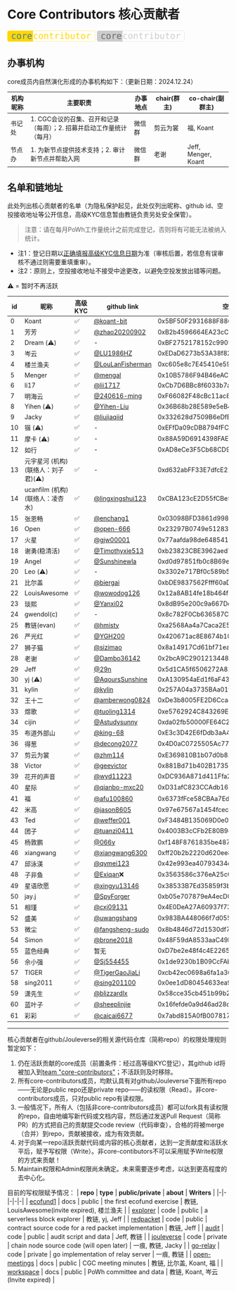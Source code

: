 # Core Contributors 核心贡献者

<img width="200px" src="core-contributor.svg" alt="core"> <img width="200px" src="core-contributor-inactive.svg" alt="core">

## 办事机构

core成员内自然演化形成的办事机构如下：（更新日期：2024.12.24）

**机构昵称** | **主要职责** | **办事地点** | **chair(群主)** | **co-chair(副群主)**
-|-|-|-|-
书记处 | 1. CGC会议的召集、召开和记录（每周）；2. 招募并启动工作量统计（每月） | 微信群 | 剪云为裳 | 福, Koant 
节点办 | 1. 为新节点提供技术支持；2. 审计新节点并帮助入网 | 微信群 | 老谢 | Jeff, Menger, Koant

## 名单和链地址

此处列出核心贡献者的名单（为隐私保护起见，此处仅列出昵称、github id、空投接收地址等公开信息，高级KYC信息暂由教链负责另处安全保管）。

> 注意：请在每月PoWh工作量统计之前完成登记，否则将有可能无法被纳入统计。

* 注1：登记日期以[正确填报高级KYC信息日期](https://docs.qq.com/form/page/DTHBITWl4dGdRQlVo)为准（审核后置，若信息有误审核不通过则需要重填重审）。
* 注2：原则上，空投接收地址不接受中途更改，以避免空投发放出错等问题。

⚠️ = 暂时不再活跃

**id** | **昵称** | **高级KYC** | **github link** | **空投接收地址** | **JNS域名** | **登记日期**
-|-|-|-|-|-|-
0 | Koant | ✅ | [@koant-bit](https://github.com/koant-bit) | 0x5BF50F2931688F886F46f88D5CEEDE530bB92076 | bit.j | 2022/10/1 | 
1 | 芳芳 | ✅ | [@zhao20200902](https://github.com/zhao20200902) | 0xB2b4596664EA23cC4a871887b9A5CCE16FE8FD1e | fang.j | 2022/10/1
2 | Dream (⚠️) | ✅ | - | 0xBF2752178152c9909C6E0Ac5538f771d7b1f2BAA | beta.j | 2022/10/1
3 | 岑云 | ✅ | [@LU1986HZ](https://github.com/LU1986HZ) | 0xEDaD6273b53A38f827407A43AfFf71B1F8dd3a22 | 1024.j | 2022/10/1
4 | 楼兰渔夫 | ✅ | [@LouLanFisherman](https://github.com/LouLanFisherman) | 0xc605e8c7E45410e598F835BE5E3e27a3Ed9c39Dd | china.j | 2022/10/1
5 | Menger | ✅ | [@mengal](https://github.com/mengal) | 0x10B5786F94B46eACaDdB093C555FFf4bA567951f | menger.j | 2023/2/1
6 | li17 | ✅ | [@lii1717](https://github.com/lii1717) | 0xCb7D6BBc8f6033b7acedB3F196535C5BB8A2623C | li17.j | 2023/2/1
7 | 明海云 | ✅ | [@240616-ming](https://github.com/240616-ming) | 0xF66082F48cBc11ac83Cdde11644f4Db2f363205a | 123.j | 2022/10/1
8 | Yihen (⚠️) | ✅ | [@Yihen-Liu](https://github.com/Yihen-Liu) | 0x36B68b28E589e5eB41A6f22938054EA4bD82423D | seed.j | 2022/10/1
9 | Jacky | ✅ | [@liujiaqiid](https://github.com/liujiaqiid) | 0x332628d7509B6eDfB8A90918a9664De56675e9Cf | - | 2022/10/1
10 | 锴 (⚠️) | ✅ | - | 0xEFfDa09cDB8794fFC998252b33e40F0C8ed094dB | 0xjustry.j | 2023/2/1
11 | 摩卡 (⚠️) | ✅ | - | 0x88A59D6914398FAEEAE2Fb9B50351f9373dEe1D6 | j.j | 2022/10/1
12 | 如行 | ✅ | - | 0xAD8eCe3F5Cb68CD9124e6B124B9985B41E7AdAf7 | hao.j | 2023/7/26
13 | 元宇星河 (机构) (联络人：刘子君)(⚠️) | ✅ | - | 0xd632abFF33E7dfcE2191713179eA63Be124EA0bb | yuanyuxinghe.j | 2023/7/26
14 | ucanfilm (机构) (联络人：凌杏水) | ✅ | [@lingxingshui123](https://github.com/lingxingshui123) | 0xCBA123cE2D55fCBe5bdA1Fb1003D7192115023C5 | -- | 2023/7/26
15 | 张恩畅 | ✅ | [@enchang1](https://github.com/enchang1) | 0x03098BFD3861d998f14c62659B9bb2E4ecd89CE6 | dashu.j | 2023/7/26
16 | Open | ✅ | [@open-666](https://github.com/open-666) | 0x23297B0749e51283d2424f8b4Fe1d472514B656a | 666.j | 2023/7/26
17 | 火星 | ✅ | [@gjw00001](https://github.com/gjw00001) | 0x77aafda98de6485419b3bc367216e6abb220efdc | mars.j | 2023/7/26
18 | 谢勇(稳清活) | ✅ | [@Timothyxie513](https://github.com/Timothyxie513) | 0xb23823CBE3962aed787fAfbc2a5B907c0F4d1489 | dao.j | 2023/7/30
19 | Angel | ✅ | [@Sunshinewla](https://github.com/Sunshinewla) | 0xd0d97851fb0c8B69edcAbe58857D7514bF490f79 | angel.j | 2023/8/9
20 | Leo (⚠️) | ✅ | - | 0x3302e717Bf0c589b55B3066CD02d2EeadfFE11E3 | -- | 2023/8/29
21 | 比尔盖 | ✅ | [@biergai](https://github.com/biergai) | 0xbDE9837562Ffff60aDE0f075ef0f2d71aA09Fa88 | link.j | 2023/10/13
22 | LouisAwesome | ✅ | [@wowodog126](https://github.com/wowodog126) | 0x12a8AB14fe18b464f2286470a85223efcec52ad9 | catdog.j |2024/1/20
23 | 琰熙 | ✅ | [@Yanxi02](https://github.com/Yanxi02) | 0x8dB95e200c9a667Dc541C98f755CB5606d56F53c | aibao.j | 2024/1/21 | 
24 | gwendol(c) | ✅ | - | 0x8c782F0Cb636587Cf05CeD8f77Fa6a28C67c4CA9 | gwendol.j | 2024/1/23
25 | 教链(evan) | ✅ | [@hmisty](https://github.com/hmisty) | 0xa2568Aa4a7Caca2E5E1B541C7Bfa048A43b2F9eB | evan.j | 2022/10/1
26 | 严光红 | ✅ | [@YGH200](https://github.com/240616-ming) | 0x420671ac8E8674b1032aE6e7ee7E0325E139FfA3 | ygh.j | 2024/1/30
27 | 狮子猫 | ✅ | [@sizimao](https://github.com/sizimao) | 0x8a14917Cd61bf71eae8E33e1E620c40471B62422 | sizimao.j | 2024/1/30 | 
28 | 老谢 | ✅ | [@Dambo36142](https://github.com/Dambo36142) | 0x2bcA9C2901213448Fc6Fe17fadD2E72714150AdC | dambo.j | 2024/1/30
29 | Jeff | ✅ | [@29n](https://github.com/29n) | 0x5d1CA5f6506272A81BEdB830a47981ad73eE21BB | 1688.j | 2024/1/31
30 | yj (⚠️) | ✅ | [@AqoursSunshine](https://github.com/AqoursSunshine) | 0xA130954aEd1f6aF433844A1F41A871f96B1f1B2D | being.j | 2024/2/2
31 | kylin | ✅ | [@kylin](https://github.com/kylin) | 0x257A04a3735BAa01f51627B01Fe2f879eb71BC42 | 22222.j | 2024/2/4
32 | 王十二 | ✅ | [@amberwong0824](https://github.com/amberwong0824) | 0xDe3b8005FE2D6Cca42827d1791dE2038a876EcA1 | wallet.j | 2024/2/4
33 | 煜歌 | ✅ | [@tuoling1314](https://github.com/tuoling1314) | 0xe5762924C843269E6E3F39F621D6e7127f95eEA2 | sos.j | 2024/2/5
34 | cijin | ✅ | [@Astudysunny](https://github.com/Astudysunny) | 0xda02fb50000FE64C2ca5374E7b515611A5DBeC9d | news.j | 2024/2/7
35 | 布道外部山 | ✅ | [@king-68](https://github.com/king-68) | 0xE3c3D42E6fDdb3aA42bE76b793F5cD0d747c7286 | firesea.j | 2024/2/18
36 | 得葱 | ✅ | [@decong2077](https://github.com/decong2077) | 0x4D0aC0725505Ac773AF111c6031D4B72dC8BF47e | dell.j | 2024/2/18
37 | 剪云为裳 | ✅ | [@zhm114](https://github.com/zhm114) | 0xE369810B1b07d0b82F702667429c3842905C14FF | lilei855x.j | 2024/3/2
38 | Victor | ✅ | [@geevictor](https://github.com/geevictor) | 0x881Bd71b402B1735550e2941a29Fc6D9Fe4a07F3 | lulu.j | 2024/3/3
39 | 花开的声音 | ✅ | [@wyd11223](https://github.com/wyd11223) | 0xDC936A871d411Ffa2122A585EAC678055cb8b954 | g.j | 2024/3/9
40 | 星际 | ✅ | [@qianbo-mxc20](https://github.com/qianbo-mxc20) | 0xD31afC823CCAdb16599A4BaeF6fd5898c738A785 | xingji.j | 2024/3/12
41 | 福 | ✅ | [@afu100860](https://github.com/afu100860) | 0x6373fFce58CBAa7Ed1f3d1721965A86b97a25B82 | as.j | 2024/3/14
42 | 米高 | ✅ | [@jason8605](https://github.com/jason8605) | 0x97e67567a1454fcec8a7e95c970a8670da0233f3 | vibe.j | 2024/3/14
43 | Ted | ✅ | [@weffer001](https://github.com/weffer001) | 0xF3484B135069D0e0519c7A9763a2d2e9FF85f39c | focus.j | 2024/3/21
44 | 团子 | ✅ | [@tuanzi0411](https://github.com/tuanzi0411) | 0x4003B3cCFb2E80B9ce8924d4e792557D6c727418 | wang0411.j | 2024/3/24
45 | 杨敦鹏 | ✅ | [@066y](https://github.com/066y) | 0xf148F8761835be4876751b1415e738953dd7dB70 | yang066.j | 2024/3/26
46 | xiangwang | ✅ | [@xiangwang6300](https://github.com/xiangwang6300) | 0xff20b2b2220d620ee8efa62f91ad9f0d6edf34b6 | wangxiang6300.j | 2024/3/29
47 | 邱泳渼 | ✅ | [@qymei123](https://github.com/qymei123) | 0x42e993ea40793434c617e0dee83021137d2fcf8d | miumiu.j | 2024/3/31
48 | 子非鱼 | ✅ | [@Exiqan](https://github.com/Exiqan)❌ | 0x3563586c376eA25cCA7aD86C73F1E4F6143a748a | cx.j | 2024/3/31
49 | 星语欣愿 | ✅ | [@xingyu13146](https://github.com/xingyu13146) | 0x38533B7Ed35859f3b48705AF2B5DF8DeD9AB6f25 | ryo3388.j | 2024/3/31
50 | jay.j | ✅ | [@SpyForger](https://github.com/SpyForger) | 0xb05e707879eA4ecD09392A7c78C05aA76f4c86E3 | jay.j | 2024/4/19
51 | 相瑾 | ✅ | [@cxj09131](https://github.com/cxj09131) | 0x4E0DeA27A60937f7370A6d548E6aC48Ad50aFbD1 | cxj66.j | 2024/5/20
52 | 盛美 | ✅ | [@uwangshang](https://github.com/uwangshang) | 0x983BA448066f7d055224a9641aD48698E3593265 | --- | 2024/6/23
53 | 微尘 | ✅ | [@fangsheng-sudo](https://github.com/fangsheng-sudo) | 0x8b4846d72d1530df755D9B5146A3e627a0A7147F | fangsheng.j | 2024/7/19
54 | Simon | ✅ | [@brone2018](https://github.com/brone2018) | 0x48F59dA8533aaC49b18843C5374D5FEE007c32A7 | 2100.j | 2024/9/19
55 | 蓝色经典 | ✅ | 暂无 | 0xD7be2e48f4c4E22653B97EC4638B4D4C72A35711 | 暂无 | 2025/1/27
56 | 佘小强 | ✅ | [@Sj554455](https://github.com/Sj554455) | 0x1de9230b1B09CcFAbD49ECee3BD5E337c11A365A | 9999.j | 2025/1/27
57 | TIGER | ✅ | [@TigerGaoJiaLi](https://github.com/TigerGaoJiaLi) | 0xcb42ec0698a6fa1a36f07b3e13f4f03ac2cdccfc | btcbbb.j | 2025/1/27
58 | sing2011 | ✅ | [@sing201100](https://github.com/sing201100) | 0x0ee1dD80454633ea9B5E947C5d0331324Dd9FA0f | btcc.j | 2025/1/27
59 | 潇先生 | ✅ | [@blizzardlx](https://github.com/blizzardlx) | 0x58cce35cb451b99b2718bb141c055a97753b1f92 | btcddd.j | 2025/1/27
60 | 蓝叶子 | ✅ | [@sheeplinjie](https://github.com/sheeplinjie) | 0x16fefde0a9d46ad28d69872a9768a525afbd21d7 | 558.j | 2025/1/27
61 | 彩彩 | ✅ | [@caicai6677](https://github.com/caicai6677) | 0x7abd815A0fB007817fAD87B2C081c75B0115DcF0 | 166.j | 2025/1/27

---

核心贡献者在github/Jouleverse的相关源代码仓库（简称repo）的权限处理规则暂定如下：
1. 仍在活跃贡献的core成员（前置条件：经过高等级KYC登记），其github id将被加入到[team "core-contributors"](https://github.com/orgs/Jouleverse/teams/core-contributors/members)；不活跃则及时移除。
2. 所有core-contributors成员，均默认具有对github/Jouleverse下面所有repo——无论是public repo还是private repo——的读权限（Read）。非core-contributors成员，只对public repo有读权限。
3. 一般情况下，所有人（包括非core-contributors成员）都可以fork具有读权限的repo，自由地编写新代码或文档内容，然后通过发送Pull Request（简称PR）的方式把自己的贡献提交code review（代码审查），合格的将被merge（合并）到repo，贡献被接收，成为有效贡献。
4. 对于向某一repo活跃贡献代码或内容的核心贡献者，达到一定贡献度和活跃水平后，赋予写权限（Write）。非core-contibutors不可以采用赋予Write权限的方式来贡献！
5. Maintain权限和Admin权限尚未确定。未来需要逐步考虑，以达到更高程度的去中心化。

目前的写权限赋予情况：
| **repo** | **type** | **public/private** | **about** | **Writers** |
|-|-|-|-|-|
| [ecofund1](https://github.com/Jouleverse/ecofund1) | docs | public | the first ecofund exercise | 教链, LouisAwesome(invite expired), 楼兰渔夫 |
| [explorer](https://github.com/Jouleverse/explorer) | code | public | a serverless block explorer | 教链, yj, Jeff |
| [redpacket](https://github.com/Jouleverse/redpacket) | code | public | contract source code for a red packet implementation | 教链, Jeff |
| [audit](https://github.com/Jouleverse/audit) | code | public | audit script and data | Jeff, 教链 |
| [jouleverse](https://github.com/Jouleverse/jouleverse) | code | private | chain node source code (will open later) | 一痕, 教链, Jacky |
| [go-relay](https://github.com/Jouleverse/go-relay) | code | private | go implementation of relay server | 一痕, 教链 |
| [open-meetings](https://github.com/Jouleverse/open-meetings) | docs | public | CGC meeting minutes | 教链, 比尔盖, Koant, 福 |
| [workspace](https://github.com/Jouleverse/workspace) | docs | public | PoWh committee and data | 教链, Koant, 岑云(Invite expired) |
